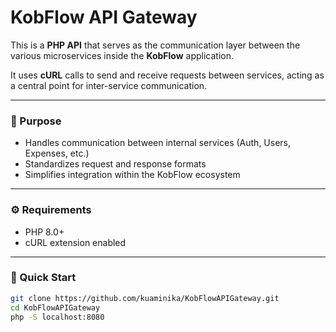 # KobFlow API Gateway

This is a **PHP API** that serves as the communication layer between the various microservices inside the **KobFlow** application.

It uses **cURL** calls to send and receive requests between services, acting as a central point for inter-service communication.

---

### 🧩 Purpose
- Handles communication between internal services (Auth, Users, Expenses, etc.)
- Standardizes request and response formats
- Simplifies integration within the KobFlow ecosystem

---

### ⚙️ Requirements
- PHP 8.0+  
- cURL extension enabled

---

### 🚀 Quick Start
```bash
git clone https://github.com/kuaminika/KobFlowAPIGateway.git
cd KobFlowAPIGateway
php -S localhost:8080
